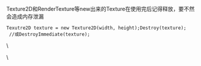 Texture2D和RenderTexture等new出来的Texture在使用完后记得释放，要不然会造成内存泄漏

<div>

``` {.prettyprint .linenums .prettyprinted style=""}
Texutre2D texture = new Texture2D(width, height);Destroy(texture);    //或DestroyImmediate(texture);
```

</div>

<div>

\

</div>

\

